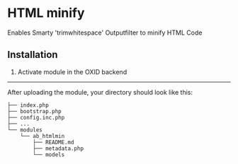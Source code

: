HTML minify
=============================
Enables Smarty 'trimwhitespace' Outputfilter to minify HTML Code

Installation
------------

1.    Activate module in the OXID backend

----

After uploading the module, your directory should look like this:

```
├── index.php
├── bootstrap.php
├── config.inc.php
├── ...
└── modules
    └── ab_htmlmin
        ├── README.md
        ├── metadata.php
        └── models
```
